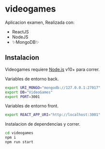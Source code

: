 # videogames

Aplicacion examen,
Realizada con:

- ReactJS
- NodeJS
- ✨MongoDB✨

## Instalacion 

Videogames requiere [Node.js](https://nodejs.org/) v10+ para correr.

Variables de entorno back.

```sh
export URI_MONGO="mongodb://127.0.0.1:27017"
export DB="VideoGames"
export PORT=3001
```

Variables de entorno front.

```sh
export REACT_APP_URI="http://localhost:3001"
```

Instalacion de dependencias y correr.

```sh
cd videogames
npm i
npm run start
```


